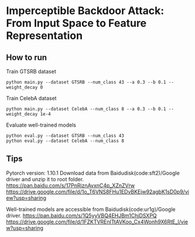 # Imperceptible Backdoor Attack: From Input Space to Feature Representation

## How to run
Train GTSRB dataset
```
python main.py --dataset GTSRB --num_class 43 --a 0.3 --b 0.1 --weight_decay 0
```
Train CelebA dataset
```
python main.py --dataset CelebA --num_class 8 --a 0.3 --b 0.1 --weight_decay 1e-4
```

Evaluate well-trained models
```
python eval.py --dataset GTSRB --num_class 43
python eval.py --dataset CelebA --num_class 8
```

## Tips
Pytorch version: 1.10.1
Download data from Baidudisk(code:sft2)/Google driver and unzip it to root folder.  
https://pan.baidu.com/s/17PnRjznAvxnC4p_XZnZVrw  
https://drive.google.com/file/d/1o_T6VNS8FHu1EDvBKEjw92agbK1sD0p9/view?usp=sharing

Well-trained models are accessible from Baidudisk(code:ur1g)/Google driver.
https://pan.baidu.com/s/1Q5yyVBQ4EHJBm1ChjDSXPQ   
https://drive.google.com/file/d/1FZKTVREnITtAVKoo_Cx4Wonh9X6RtE_l/view?usp=sharing
